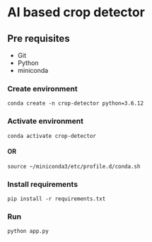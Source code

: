 # AI based crop detector

## Pre requisites
- Git
- Python
- miniconda

### Create environment
```conda create -n crop-detector python=3.6.12```

### Activate environment
```conda activate crop-detector```
#### OR
```source ~/miniconda3/etc/profile.d/conda.sh```

### Install requirements
```pip install -r requirements.txt```

### Run
```python app.py```
